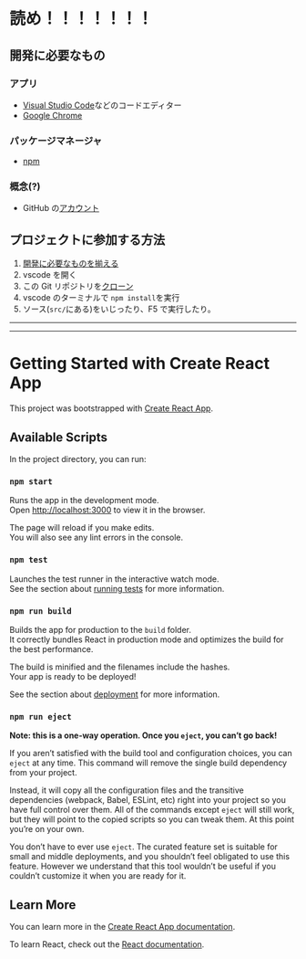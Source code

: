 # 読め！！！！！！！

## 開発に必要なもの

### アプリ

- [Visual Studio Code](https://code.visualstudio.com/download)などのコードエディター
- [Google Chrome](https://www.google.com/chrome/)

### パッケージマネージャ

- [npm](https://google.com/search?q=npm+インストール)

### 概念(?)

- GitHub の[アカウント](https://github.com/join)

## プロジェクトに参加する方法

1. [開発に必要なものを揃える](#開発に必要なもの)
2. vscode を開く
3. この Git リポジトリを[クローン](https://google.com/search?q=vscode+リポジトリ+クローン)
4. vscode のターミナルで `npm install`を実行
5. ソース(`src/`にある)をいじったり、F5 で実行したり。

---

---

# Getting Started with Create React App

This project was bootstrapped with [Create React App](https://github.com/facebook/create-react-app).

## Available Scripts

In the project directory, you can run:

### `npm start`

Runs the app in the development mode.\
Open [http://localhost:3000](http://localhost:3000) to view it in the browser.

The page will reload if you make edits.\
You will also see any lint errors in the console.

### `npm test`

Launches the test runner in the interactive watch mode.\
See the section about [running tests](https://facebook.github.io/create-react-app/docs/running-tests) for more information.

### `npm run build`

Builds the app for production to the `build` folder.\
It correctly bundles React in production mode and optimizes the build for the best performance.

The build is minified and the filenames include the hashes.\
Your app is ready to be deployed!

See the section about [deployment](https://facebook.github.io/create-react-app/docs/deployment) for more information.

### `npm run eject`

**Note: this is a one-way operation. Once you `eject`, you can’t go back!**

If you aren’t satisfied with the build tool and configuration choices, you can `eject` at any time. This command will remove the single build dependency from your project.

Instead, it will copy all the configuration files and the transitive dependencies (webpack, Babel, ESLint, etc) right into your project so you have full control over them. All of the commands except `eject` will still work, but they will point to the copied scripts so you can tweak them. At this point you’re on your own.

You don’t have to ever use `eject`. The curated feature set is suitable for small and middle deployments, and you shouldn’t feel obligated to use this feature. However we understand that this tool wouldn’t be useful if you couldn’t customize it when you are ready for it.

## Learn More

You can learn more in the [Create React App documentation](https://facebook.github.io/create-react-app/docs/getting-started).

To learn React, check out the [React documentation](https://reactjs.org/).
